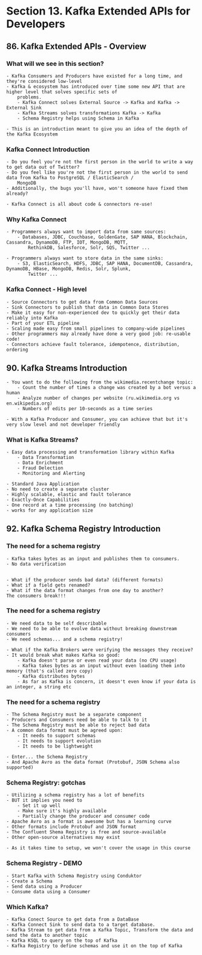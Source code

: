 # Section 13. Kafka Extended APIs for Developers

## 86. Kafka Extended APIs - Overview 
### What will we see in this section?
    - Kafka Consumers and Producers have existed for a long time, and they're considered low-level
    - Kafka & ecosystem has introduced over time some new API that are higher level that solves specific sets of 
        problems.
        - Kafka Connect solves External Source -> Kafka and Kafka -> External Sink
        - Kafka Streams solves transformations Kafka -> Kafka
        - Schema Registry helps using Schema in Kafka

    - This is an introduction meant to give you an idea of the depth of the Kafka Ecosystem

### Kafka Connect Introduction

    - Do you feel you're not the first person in the world to write a way to get data out of Twitter?
    - Do you feel like you're not the first person in the world to send data from Kafka to PostgreSQL / ElasticSearch /
        MongoDB
    - Additionally, the bugs you'll have, won't someone have fixed them already?

    - Kafka Connect is all about code & connectors re-use!

### Why Kafka Connect 

    - Programmers always want to import data from same sources:
        - Databases, JDBC, Couchbase, GoldenGate, SAP HANA, Blockchain, Cassandra, DynamoDB, FTP, IOT, MongoDB, MQTT,
            RethinkDB, Salesforce, Solr, SQS, Twitter ...

    - Programmers always want to store data in the same sinks:
        - S3, ElasticSearch, HDFS, JDBC, SAP HANA, DocumentDB, Cassandra, DynamoDB, HBase, MongoDB, Redis, Solr, Splunk,
            Twitter ...

### Kafka Connect - High level

    - Source Connectors to get data from Common Data Sources
    - Sink Connectors to publish that data in Common Data Stores
    - Make it easy for non-experienced dev to quickly get their data reliably into Kafka
    - Part of your ETL pipeline
    - Scaling made easy from small pipelines to company-wide pipelines
    - Other programmers may already have done a very good job: re-usable code!
    - Connectors achieve fault tolerance, idempotence, distribution, ordering

## 90. Kafka Streams Introduction

    - You want to do the following from the wikimedia.recentchange topic:
        - Count the number of times a change was created by a bot versus a human
        - Analyze number of changes per website (ru.wikimedia.org vs en.wikipedia.org)
        - Numbers of edits per 10-seconds as a time series

    - With a Kafka Producer and Consumer, you can achieve that but it's very slow level and not developer friendly

### What is Kafka Streams?

    - Easy data processing and transformation library within Kafka
        - Data Transformation
        - Data Enrichment
        - Fraud Delection
        - Monitoring and Alerting

    - Standard Java Application
    - No need to create a separate cluster
    - Highly scalable, elastic and fault tolerance
    - Exactly-Once Capabilities
    - One record at a time processing (no batching)
    - works for any application size

## 92. Kafka Schema Registry Introduction

### The need for a schema registry

    - Kafka takes bytes as an input and publishes them to consumers.
    - No data verification
    
    
    - What if the producer sends bad data? (different formats)
    - What if a field gets renamed?
    - What if the data format changes from one day to another?
    The consumers break!!!

### The need for a schema registry

    - We need data to be self describable 
    - We need to be able to evolve data without breaking downstream consumers
    - We need schemas... and a schema registry!

    - What if the Kafka Brokers were verifying the messages they receive?
    - It would break what makes Kafka so good:
        - Kafka doesn't parse or even read your data (no CPU usage)
        - Kafka takes bytes as an input without even loading them into memory (that's called zero copy)
        - Kafka distributes bytes
        - As far as Kafka is concern, it doesn't even know if your data is an integer, a string etc

### The need for a schema registry

    - The Schema Registry must be a separate component
    - Producers and Consumers need be able to talk to it
    - The Schema Registry must be able to reject bad data
    - A common data format must be agreed upon:
        - It needs to support schemas
        - It needs to support evolution
        - It needs to be lightweight
    
    - Enter... the Schema Registry
    - And Apache Avro as the data format (Protobuf, JSON Schema also supported)

### Schema Registry: gotchas

    - Utilizing a schema registry has a lot of benefits
    - BUT it implies you need to 
        - Set it up well
        - Make sure it's highly available
        - Partially change the producer and consumer code
    - Apache Avro as a format is awesome but has a learning curve
    - Other formats include Protobuf and JSON format
    - The Confluent Shema Registry is free and source-available
    - Other open-source alternatives may exist

    - As it takes time to setup, we won't cover the usage in this course


### Schema Registry - DEMO

    - Start Kafka with Schema Registry using Conduktor
    - Create a Schema 
    - Send data using a Producer
    - Consume data using a Consumer

### Which Kafka?

    - Kafka Conect Source to get data from a DataBase
    - Kafka Connect Sink to send data to a target database.
    - Kafka Stream to get data from a Kafka Topic, Transform the data and send the data to another topic
    - Kafka KSQL to query on the top of Kafka
    - Kafka Registry to define schemas and use it on the top of Kafka
